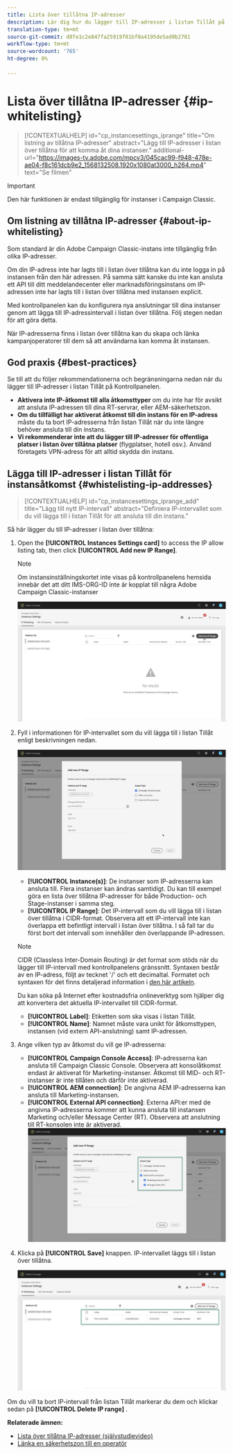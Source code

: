 ```yaml
---
title: Lista över tillåtna IP-adresser
description: Lär dig hur du lägger till IP-adresser i listan Tillåt på Kontrollpanelen för instansåtkomst
translation-type: tm+mt
source-git-commit: d8fe1c2e847fa25919f81bf0a4195de5ad0b2781
workflow-type: tm+mt
source-wordcount: '765'
ht-degree: 0%

---
```



# Lista över tillåtna IP-adresser {#ip-whitelisting}

>[!CONTEXTUALHELP]
>id="cp_instancesettings_iprange"
>title="Om listning av tillåtna IP-adresser"
>abstract="Lägg till IP-adresser i listan över tillåtna för att komma åt dina instanser."
>additional-url="https://images-tv.adobe.com/mpcv3/045cac99-f948-478e-ae04-f8c161dcb9e2_1568132508.1920x1080at3000_h264.mp4" text="Se filmen"

>[!IMPORTANT]
>
>Den här funktionen är endast tillgänglig för instanser i Campaign Classic.

## Om listning av tillåtna IP-adresser {#about-ip-whitelisting}

Som standard är din Adobe Campaign Classic-instans inte tillgänglig från olika IP-adresser.

Om din IP-adress inte har lagts till i listan över tillåtna kan du inte logga in på instansen från den här adressen. På samma sätt kanske du inte kan ansluta ett API till ditt meddelandecenter eller marknadsföringsinstans om IP-adressen inte har lagts till i listan över tillåtna med instansen explicit.

Med kontrollpanelen kan du konfigurera nya anslutningar till dina instanser genom att lägga till IP-adressintervall i listan över tillåtna. Följ stegen nedan för att göra detta.

När IP-adresserna finns i listan över tillåtna kan du skapa och länka kampanjoperatorer till dem så att användarna kan komma åt instansen.

## God praxis {#best-practices}

Se till att du följer rekommendationerna och begränsningarna nedan när du lägger till IP-adresser i listan Tillåt på Kontrollpanelen.

* **Aktivera inte IP-åtkomst till alla åtkomsttyper** om du inte har för avsikt att ansluta IP-adressen till dina RT-servrar, eller AEM-säkerhetszon.
* **Om du tillfälligt har aktiverat åtkomst till din instans för en IP-adress** måste du ta bort IP-adresserna från listan Tillåt när du inte längre behöver ansluta till din instans.
* **Vi rekommenderar inte att du lägger till IP-adresser för offentliga platser i listan över tillåtna platser** (flygplatser, hotell osv.). Använd företagets VPN-adress för att alltid skydda din instans.

## Lägga till IP-adresser i listan Tillåt för instansåtkomst {#whistelisting-ip-addresses}

>[!CONTEXTUALHELP]
>id="cp_instancesettings_iprange_add"
>title="Lägg till nytt IP-intervall"
>abstract="Definiera IP-intervallet som du vill lägga till i listan Tillåt för att ansluta till din instans."

Så här lägger du till IP-adresser i listan över tillåtna:

1. Open the **[!UICONTROL Instances Settings card]** to access the IP allow listing tab, then click **[!UICONTROL Add new IP Range]**.

   >[!NOTE]
   >
   >Om instansinställningskortet inte visas på kontrollpanelens hemsida innebär det att ditt IMS-ORG-ID inte är kopplat till några Adobe Campaign Classic-instanser

   ![](assets/ip_whitelist_list1.png)

1. Fyll i informationen för IP-intervallet som du vill lägga till i listan Tillåt enligt beskrivningen nedan.

   ![](assets/ip_whitelist_add1.png)

   * **[!UICONTROL Instance(s)]**: De instanser som IP-adresserna kan ansluta till. Flera instanser kan ändras samtidigt. Du kan till exempel göra en lista över tillåtna IP-adresser för både Production- och Stage-instanser i samma steg.
   * **[!UICONTROL IP Range]**: Det IP-intervall som du vill lägga till i listan över tillåtna i CIDR-format. Observera att ett IP-intervall inte kan överlappa ett befintligt intervall i listan över tillåtna. I så fall tar du först bort det intervall som innehåller den överlappande IP-adressen.
   >[!NOTE]
   >
   >CIDR (Classless Inter-Domain Routing) är det format som stöds när du lägger till IP-intervall med kontrollpanelens gränssnitt. Syntaxen består av en IP-adress, följt av tecknet &#39;/&#39; och ett decimaltal. Formatet och syntaxen för det finns detaljerad information i [den här artikeln](https://whatismyipaddress.com/cidr).
   >
   >Du kan söka på Internet efter kostnadsfria onlineverktyg som hjälper dig att konvertera det aktuella IP-intervallet till CIDR-format.

   * **[!UICONTROL Label]**: Etiketten som ska visas i listan Tillåt.
   * **[!UICONTROL Name]**: Namnet måste vara unikt för åtkomsttypen, instansen (vid extern API-anslutning) samt IP-adressen.


1. Ange vilken typ av åtkomst du vill ge IP-adresserna:

   * **[!UICONTROL Campaign Console Access]**: IP-adresserna kan ansluta till Campaign Classic Console. Observera att konsolåtkomst endast är aktiverat för Marketing-instanser. Åtkomst till MID- och RT-instanser är inte tillåten och därför inte aktiverad.
   * **[!UICONTROL AEM connection]**: De angivna AEM IP-adresserna kan ansluta till Marketing-instansen.
   * **[!UICONTROL External API connection]**: Externa API:er med de angivna IP-adresserna kommer att kunna ansluta till instansen Marketing och/eller Message Center (RT). Observera att anslutning till RT-konsolen inte är aktiverad.
   ![](assets/ip_whitelist_acesstype.png)

1. Klicka på **[!UICONTROL Save]** knappen. IP-intervallet läggs till i listan över tillåtna.

   ![](assets/ip_whitelist_added.png)

Om du vill ta bort IP-intervall från listan Tillåt markerar du dem och klickar sedan på **[!UICONTROL Delete IP range]** .

**Relaterade ämnen:**
* [Lista över tillåtna IP-adresser (självstudievideo)](https://docs.adobe.com/content/help/en/campaign-learn/campaign-classic-tutorials/administrating/control-panel-acc/ip-allow-listing.html)
* [Länka en säkerhetszon till en operatör](https://docs.campaign.adobe.com/doc/AC/en/INS_Additional_configurations_Configuring_Campaign_server.html#Linking_a_security_zone_to_an_operator)
